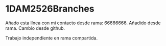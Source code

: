 # 1DAM2526Branches
Añado esta línea con mi contacto desde rama: 66666666. Añadido desde rama.
Cambio desde github.

Trabajo independiente en rama compartida.